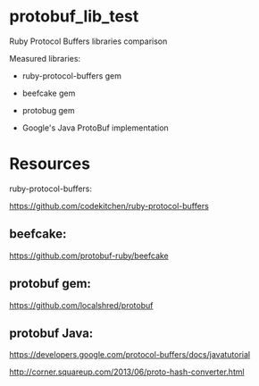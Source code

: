 protobuf_lib_test
=================

Ruby Protocol Buffers libraries comparison

Measured libraries:

- ruby-protocol-buffers gem

- beefcake gem

- protobug gem

- Google's Java ProtoBuf implementation


Resources
=========

ruby-protocol-buffers:

https://github.com/codekitchen/ruby-protocol-buffers

beefcake:
---------

https://github.com/protobuf-ruby/beefcake

protobuf gem:
-------------

https://github.com/localshred/protobuf

protobuf Java:
--------------

https://developers.google.com/protocol-buffers/docs/javatutorial

http://corner.squareup.com/2013/06/proto-hash-converter.html